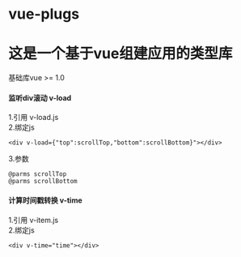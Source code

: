 # vue-plugs
# 这是一个基于vue组建应用的类型库
基础库vue >= 1.0  

#### 监听div滚动  v-load
1.引用  v-load.js    
2.绑定js    
`````
<div v-load={"top":scrollTop,"bottom":scrollBottom}"></div>
`````
3.参数
``````
@parms scrollTop
@parms scrollBottom 
``````

#### 计算时间戳转换 v-time
1.引用  v-item.js    
2.绑定js    
`````
<div v-time="time"></div>
`````
